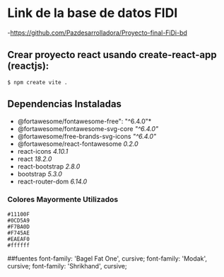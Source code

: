 # Link de la base de datos FIDI
-https://github.com/Pazdesarrolladora/Proyecto-final-FiDi-bd

## Crear proyecto react usando create-react-app (reactjs):

```shell
$ npm create vite .
```

## Dependencias Instaladas
- @fortawesome/fontawesome-free": "^6.4.0"*
- @fortawesome/fontawesome-svg-core *"^6.4.0"*
- @fortawesome/free-brands-svg-icons *"^6.4.0"*
- @fortawesome/react-fontawesome *0.2.0*
- react-icons *4.10.1*
- react *18.2.0*
- react-bootstrap *2.8.0*
- bootstrap *5.3.0*
- react-router-dom *6.14.0*

### Colores Mayormente Utilizados
```
#11100F
#0CD5A9
#F7BA0D
#F745AE
#EAEAF0
#ffffff
```


##fuentes
font-family: 'Bagel Fat One', cursive;
font-family: 'Modak', cursive;
font-family: 'Shrikhand', cursive; 